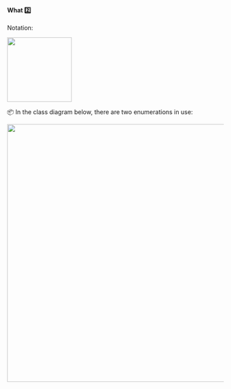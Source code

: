 <div id="title">

#### What :two:

</div>

<div id="body">

Notation:

<img src="{{baseUrl}}/uml/classDiagrams/enumerations/what/images/notation.png" width="150" />

<tip-box>

:package: In the class diagram below, there are two enumerations in use:

<img src="{{baseUrl}}/uml/classDiagrams/enumerations/what/images/playerTurn.png" width="600" />
<p/>

</tip-box>

</div>

<div id="extras">
</div>
